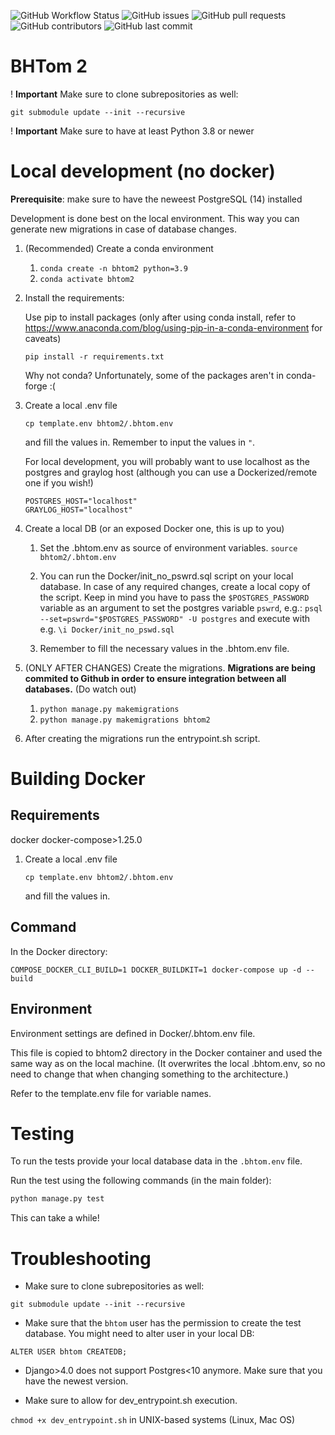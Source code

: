 ![GitHub Workflow Status](https://img.shields.io/github/workflow/status/maja-jablonska/bhtom2/Django%20CI) ![GitHub issues](https://img.shields.io/github/issues/maja-jablonska/bhtom2) ![GitHub pull requests](https://img.shields.io/github/issues-pr-raw/maja-jablonska/bhtom2) ![GitHub contributors](https://img.shields.io/github/contributors/maja-jablonska/bhtom2) ![GitHub last commit](https://img.shields.io/github/last-commit/maja-jablonska/bhtom2)

# BHTom 2

! **Important** Make sure to clone subrepositories as well:

```git submodule update --init --recursive```

! **Important** Make sure to have at least Python 3.8 or newer

# Local development (no docker)

**Prerequisite**: make sure to have the neweest PostgreSQL (14) installed

Development is done best on the local environment. This way you can generate new migrations in case of
database changes.

1. (Recommended) Create a conda environment
   1. ```conda create -n bhtom2 python=3.9```
   2. ```conda activate bhtom2```
2. Install the requirements:
   
   Use pip to install packages (only after using conda install, refer to https://www.anaconda.com/blog/using-pip-in-a-conda-environment for caveats)
   
   ```pip install -r requirements.txt```
   
   Why not conda? Unfortunately, some of the packages aren't in conda-forge :(
3. Create a local .env file

   ```cp template.env bhtom2/.bhtom.env```
   
   and fill the values in.
   Remember to input the values in ```"```.
   
   For local development, you will probably want to use localhost as the postgres and graylog host (although you can use a Dockerized/remote one if you wish!)
   
   ```
   POSTGRES_HOST="localhost"
   GRAYLOG_HOST="localhost"
   ```
4. Create a local DB (or an exposed Docker one, this is up to you)
   1. Set the .bhtom.env as source of environment variables.
      ```source bhtom2/.bhtom.env```
   2. You can run the Docker/init_no_pswrd.sql script on your local database. In case of any required changes, create a local copy of the script.
      Keep in mind you have to pass the ```$POSTGRES_PASSWORD``` variable as an argument to set the postgres variable ```pswrd```, e.g.:
      ```psql --set=pswrd="$POSTGRES_PASSWORD" -U postgres``` and execute with e.g. ```\i Docker/init_no_pswd.sql```

   3. Remember to fill the necessary values in the .bhtom.env file.
5. (ONLY AFTER CHANGES) Create the migrations. **Migrations are being commited to Github in order to ensure integration between all databases.** (Do watch out)
   1. ```python manage.py makemigrations```
   2. ```python manage.py makemigrations bhtom2```
6. After creating the migrations run the entrypoint.sh script.


# Building Docker

## Requirements

docker
docker-compose>1.25.0

1. Create a local .env file

   ```cp template.env bhtom2/.bhtom.env```
   
   and fill the values in.

## Command

In the Docker directory:

``COMPOSE_DOCKER_CLI_BUILD=1 DOCKER_BUILDKIT=1 docker-compose up -d --build``

## Environment

Environment settings are defined in Docker/.bhtom.env file.

This file is copied to bhtom2 directory in the Docker container and used the same way as on the local machine.
(It overwrites the local .bhtom.env, so no need to change that when changing something to the architecture.)

Refer to the template.env file for variable names.

# Testing

To run the tests provide your local database data in the ``.bhtom.env`` file.

Run the test using the following commands (in the main folder):

```bash
python manage.py test
```
This can take a while!

# Troubleshooting

- Make sure to clone subrepositories as well:

```git submodule update --init --recursive```

- Make sure that the ``bhtom`` user has the permission to create the test database. You might need to alter user in your local DB:

``ALTER USER bhtom CREATEDB;``

- Django>4.0 does not support Postgres<10 anymore. Make sure that you have the newest version.

- Make sure to allow for dev_entrypoint.sh execution.

``chmod +x dev_entrypoint.sh`` in UNIX-based systems (Linux, Mac OS)
